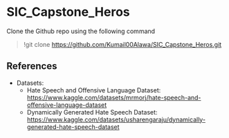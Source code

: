 # SIC_Capstone_Heros
Clone the Github repo using the following command
> !git clone https://github.com/Kumail00Alawa/SIC_Capstone_Heros.git

## References
- Datasets:
    - Hate Speech and Offensive Language Dataset: https://www.kaggle.com/datasets/mrmorj/hate-speech-and-offensive-language-dataset
    - Dynamically Generated Hate Speech Dataset: https://www.kaggle.com/datasets/usharengaraju/dynamically-generated-hate-speech-dataset
